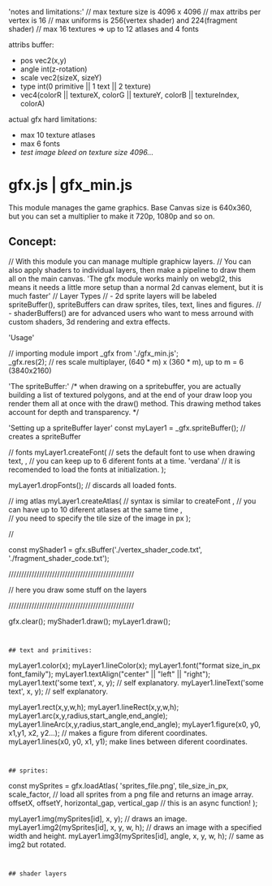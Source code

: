 'notes and limitations:'
// max texture size is 4096 x 4096
// max attribs per vertex is 16
// max uniforms is 256(vertex shader) and 224(fragment shader)
// max 16 textures => up to 12 atlases and 4 fonts

attribs buffer:
  - pos vec2(x,y)
  - angle int(z-rotation)
  - scale vec2(sizeX, sizeY)
  - type int(0 primitive || 1 text || 2 texture)
  - vec4(colorR || textureX, colorG || textureY, colorB || textureIndex, colorA)


actual gfx hard limitations:
- max 10 texture atlases
- max 6 fonts
- *test image bleed on texture size 4096...*


# gfx.js | gfx_min.js

This module manages the game graphics.
Base Canvas size is 640x360, but you can set a multiplier to make it 720p, 1080p and so on.


## Concept:

// With this module you can manage multiple graphicw layers.
// You can also apply shaders to individual layers, then make a pipeline to draw them all on the main canvas.
'The gfx module works mainly on webgl2, this means it needs a little more setup than a normal 2d canvas element, but it is much faster'
// Layer Types
//  - 2d sprite layers will be labeled spriteBuffer(), spriteBuffers can draw sprites, tiles, text, lines and figures.
//  - shaderBuffers() are for advanced users who want to mess arround with custom shaders, 3d rendering and extra effects.


'Usage'

// importing module
import _gfx from './gfx_min.js';  
_gfx.res(2);      // res scale multiplayer, (640 * m) x (360 * m), up to m = 6 (3840x2160)

'The spriteBuffer:'
/*
  when drawing on a spritebuffer, you are actually building a list of textured polygons, 
  and at the end of your draw loop you render them all at once with the draw() method.
  This drawing method takes account for depth and transparency.
*/

'Setting up a spriteBuffer layer'
const myLayer1 = _gfx.spriteBuffer(); // creates a spriteBuffer

// fonts
myLayer1.createFont(      // sets the default font to use when drawing text,
  <index>,                // you can keep up to 6 diferent fonts at a time.
  'verdana'               // it is recomended to load the fonts at initialization.
);


myLayer1.dropFonts();     // discards all loaded fonts.

// img atlas
myLayer1.createAtlas(     // syntax is similar to createFont
  <index>,                // you can have up to 10 diferent atlases at the same time
  <image-canvas-dataurl>,        
  <tile-size>             // you need to specify the tile size of the image in px
);

//



const myShader1 = gfx.sBuffer('./vertex_shader_code.txt', './fragment_shader_code.txt');

/////////////////////////////////////////////////

// here you draw some stuff on the layers


/////////////////////////////////////////////////

gfx.clear();
myShader1.draw();
myLayer1.draw();

```


## text and primitives:

```
myLayer1.color(x);
myLayer1.lineColor(x);
myLayer1.font("format size_in_px font_family");
myLayer1.textAlign("center" || "left" || "right");
myLayer1.text('some text', x, y);    // self explanatory.
myLayer1.lineText('some text', x, y);    // self explanatory.

myLayer1.rect(x,y,w,h);
myLayer1.lineRect(x,y,w,h);
myLayer1.arc(x,y,radius,start_angle,end_angle);
myLayer1.lineArc(x,y,radius,start_angle,end_angle);
myLayer1.figure(x0, y0, x1,y1, x2, y2...);    // makes a figure from diferent coordinates.
myLayer1.lines(x0, y0, x1, y1);   make lines between diferent coordinates.

```


## sprites:

```
const mySprites = gfx.loadAtlas(
  'sprites_file.png', tile_size_in_px, scale_factor,              // load all sprites from a png file and returns an image array.
  offsetX, offsetY, horizontal_gap, vertical_gap                  // this is an async function!
);

myLayer1.img(mySprites[id], x, y);                // draws an image.
myLayer1.img2(mySprites[id], x, y, w, h);         // draws an image with a specified width and height.
myLayer1.img3(mySprites[id], angle, x, y, w, h);  // same as img2 but rotated.
```


## shader layers

```



```

